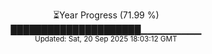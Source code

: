 <p align="center">
⏳Year Progress (71.99 %)<br>
█████████████████████▁▁▁▁▁▁▁▁▁ <br>
<sub>Updated: Sat, 20 Sep 2025 18:03:12 GMT</sub>
</p>

